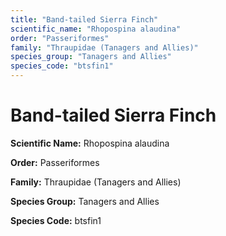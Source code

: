 ```yaml
---
title: "Band-tailed Sierra Finch"
scientific_name: "Rhopospina alaudina"
order: "Passeriformes"
family: "Thraupidae (Tanagers and Allies)"
species_group: "Tanagers and Allies"
species_code: "btsfin1"
---
```


# Band-tailed Sierra Finch

**Scientific Name:** Rhopospina alaudina

**Order:** Passeriformes

**Family:** Thraupidae (Tanagers and Allies)

**Species Group:** Tanagers and Allies

**Species Code:** btsfin1
